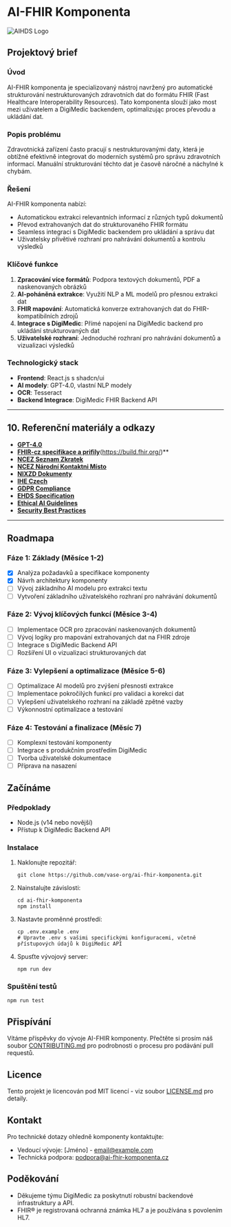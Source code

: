 # AI-FHIR Komponenta

![AIHDS Logo](https://i.ibb.co/3Y2P8t8/DALL-E-2024-07-14-14-18-27-A-clean-and-minimalistic-pixel-art-hero-image-for-the-AIHDS-platform-inte.webp)

## Projektový brief

### Úvod
AI-FHIR komponenta je specializovaný nástroj navržený pro automatické strukturování nestrukturovaných zdravotních dat do formátu FHIR (Fast Healthcare Interoperability Resources). Tato komponenta slouží jako most mezi uživatelem a DigiMedic backendem, optimalizując proces převodu a ukládání dat.

### Popis problému
Zdravotnická zařízení často pracují s nestrukturovanými daty, která je obtížné efektivně integrovat do moderních systémů pro správu zdravotních informací. Manuální strukturování těchto dat je časově náročné a náchylné k chybám.

### Řešení
AI-FHIR komponenta nabízí:
- Automatickou extrakci relevantních informací z různých typů dokumentů
- Převod extrahovaných dat do strukturovaného FHIR formátu
- Seamless integraci s DigiMedic backendem pro ukládání a správu dat
- Uživatelsky přívětivé rozhraní pro nahrávání dokumentů a kontrolu výsledků

### Klíčové funkce
1. **Zpracování více formátů**: Podpora textových dokumentů, PDF a naskenovaných obrázků
2. **AI-poháněná extrakce**: Využití NLP a ML modelů pro přesnou extrakci dat
3. **FHIR mapování**: Automatická konverze extrahovaných dat do FHIR-kompatibilních zdrojů
4. **Integrace s DigiMedic**: Přímé napojení na DigiMedic backend pro ukládání strukturovaných dat
5. **Uživatelské rozhraní**: Jednoduché rozhraní pro nahrávání dokumentů a vizualizaci výsledků

### Technologický stack
- **Frontend**: React.js s shadcn/ui
- **AI modely**: GPT-4.0, vlastní NLP modely
- **OCR**: Tesseract
- **Backend Integrace**: DigiMedic FHIR Backend API
---
  ## 10. Referenční materiály a odkazy

- **[GPT-4.0](https://openai.com/research/gpt-4)**
- **[FHIR-cz specifikace a prifily](https://build.fhir.org/ig/ncez-cz/cz-core/index.html)**(https://build.fhir.org/)**
- **[NCEZ Seznam Zkratek](https://ncez.mzcr.cz/cs/seznam-zkratek/seznam-zkratek)**
- **[NCEZ Národní Kontaktni Místo](https://ncez.mzcr.cz/cs/narodni-kontaktni-misto-elektronickeho-zdravotnictvi/narodni-kontaktni-misto-pro-elektronicke)**
- **[NIXZD Dokumenty](https://www.nixzd.cz/dokumenty)**
- **[IHE Czech](https://www.ihe-czech.cz/)**
- **[GDPR Compliance](https://gdpr.eu/)**
- **[EHDS Specification](https://ec.europa.eu/health/ehealth/ehds_en)**
- **[Ethical AI Guidelines](https://www.acm.org/code-of-ethics)**
- **[Security Best Practices](https://www.nist.gov/topics/cybersecurity)**
---

## Roadmapa

### Fáze 1: Základy (Měsíce 1-2)
- [x] Analýza požadavků a specifikace komponenty
- [x] Návrh architektury komponenty
- [ ] Vývoj základního AI modelu pro extrakci textu
- [ ] Vytvoření základního uživatelského rozhraní pro nahrávání dokumentů

### Fáze 2: Vývoj klíčových funkcí (Měsíce 3-4)
- [ ] Implementace OCR pro zpracování naskenovaných dokumentů
- [ ] Vývoj logiky pro mapování extrahovaných dat na FHIR zdroje
- [ ] Integrace s DigiMedic Backend API
- [ ] Rozšíření UI o vizualizaci strukturovaných dat

### Fáze 3: Vylepšení a optimalizace (Měsíce 5-6)
- [ ] Optimalizace AI modelů pro zvýšení přesnosti extrakce
- [ ] Implementace pokročilých funkcí pro validaci a korekci dat
- [ ] Vylepšení uživatelského rozhraní na základě zpětné vazby
- [ ] Výkonnostní optimalizace a testování

### Fáze 4: Testování a finalizace (Měsíc 7)
- [ ] Komplexní testování komponenty
- [ ] Integrace s produkčním prostředím DigiMedic
- [ ] Tvorba uživatelské dokumentace
- [ ] Příprava na nasazení

## Začínáme

### Předpoklady
- Node.js (v14 nebo novější)
- Přístup k DigiMedic Backend API

### Instalace
1. Naklonujte repozitář:
   ```
   git clone https://github.com/vase-org/ai-fhir-komponenta.git
   ```
2. Nainstalujte závislosti:
   ```
   cd ai-fhir-komponenta
   npm install
   ```
3. Nastavte proměnné prostředí:
   ```
   cp .env.example .env
   # Upravte .env s vašimi specifickými konfiguracemi, včetně přístupových údajů k DigiMedic API
   ```
4. Spusťte vývojový server:
   ```
   npm run dev
   ```

### Spuštění testů
```
npm run test
```

## Přispívání
Vítáme příspěvky do vývoje AI-FHIR komponenty. Přečtěte si prosím náš soubor [CONTRIBUTING.md](CONTRIBUTING.md) pro podrobnosti o procesu pro podávání pull requestů.

## Licence
Tento projekt je licencován pod MIT licencí - viz soubor [LICENSE.md](LICENSE.md) pro detaily.

## Kontakt
Pro technické dotazy ohledně komponenty kontaktujte:
- Vedoucí vývoje: [Jméno] - email@example.com
- Technická podpora: podpora@ai-fhir-komponenta.cz

## Poděkování
- Děkujeme týmu DigiMedic za poskytnutí robustní backendové infrastruktury a API.
- FHIR® je registrovaná ochranná známka HL7 a je používána s povolením HL7.

